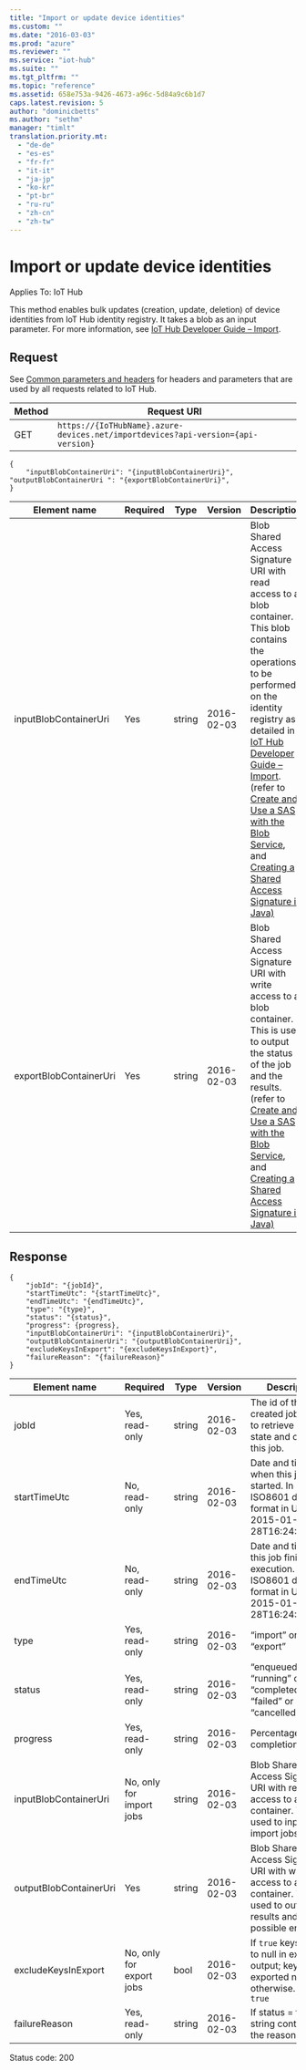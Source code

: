 ```yaml
---
title: "Import or update device identities"
ms.custom: ""
ms.date: "2016-03-03"
ms.prod: "azure"
ms.reviewer: ""
ms.service: "iot-hub"
ms.suite: ""
ms.tgt_pltfrm: ""
ms.topic: "reference"
ms.assetid: 658e753a-9426-4673-a96c-5d84a9c6b1d7
caps.latest.revision: 5
author: "dominicbetts"
ms.author: "sethm"
manager: "timlt"
translation.priority.mt: 
  - "de-de"
  - "es-es"
  - "fr-fr"
  - "it-it"
  - "ja-jp"
  - "ko-kr"
  - "pt-br"
  - "ru-ru"
  - "zh-cn"
  - "zh-tw"
---
```

# Import or update device identities
Applies To: IoT Hub  
  
 This method enables bulk updates (creation, update, deletion) of device identities from IoT Hub identity registry. It takes a blob as an input parameter. For more information, see [IoT Hub Developer Guide – Import](https://azure.microsoft.com/en-us/documentation/articles/iot-hub-devguide/#import-device-identities).  
  
## Request  
 See [Common parameters and headers](../IoTREST/device-identities-rest.md#bk_common) for headers and parameters that are used by all requests related to IoT Hub.  
  
|Method|Request URI|  
|------------|-----------------|  
|GET|`https://{IoTHubName}.azure-devices.net/importdevices?api-version={api-version}`|  
  
```  
{  
	"inputBlobContainerUri": "{inputBlobContainerUri}",  
"outputBlobContainerUri ": "{exportBlobContainerUri}",  
}  
```  
  
|Element name|Required|Type|Version|Description|  
|------------------|--------------|----------|-------------|-----------------|  
|inputBlobContainerUri|Yes|string|2016-02-03|Blob Shared Access Signature URI with read access to a blob container. This blob contains the operations to be performed on the identity registry as detailed in [IoT Hub Developer Guide – Import](https://azure.microsoft.com/documentation/articles/iot-hub-devguide#import-device-identities). (refer to [Create and Use a SAS with the Blob Service](https://azure.microsoft.com/en-us/documentation/articles/storage-dotnet-shared-access-signature-part-2/), and [Creating a Shared Access Signature in Java)](https://msdn.microsoft.com/en-us/library/azure/Hh875756.aspx)|  
|exportBlobContainerUri|Yes|string|2016-02-03|Blob Shared Access Signature URI with write access to a blob container. This is used to output the status of the job and the results. (refer to [Create and Use a SAS with the Blob Service](https://azure.microsoft.com/en-us/documentation/articles/storage-dotnet-shared-access-signature-part-2/), and [Creating a Shared Access Signature in Java)](https://msdn.microsoft.com/en-us/library/azure/Hh875756.aspx)|  
  
## Response  
  
```  
{  
	"jobId": "{jobId}",  
	"startTimeUtc": "{startTimeUtc}",  
	"endTimeUtc": "{endTimeUtc}",  
	"type": "{type}",  
	"status": "{status}",  
	"progress": {progress},  
	"inputBlobContainerUri": "{inputBlobContainerUri}",  
	"outputBlobContainerUri": "{outputBlobContainerUri}",  
	"excludeKeysInExport": "{excludeKeysInExport}",  
	"failureReason": "{failureReason}"  
}  
```  
  
|Element name|Required|Type|Version|Description|  
|------------------|--------------|----------|-------------|-----------------|  
|jobId|Yes, read-only|string|2016-02-03|The id of the newly created job. Used to retrieve updated state and cancel this job.|  
|startTimeUtc|No, read-only|string|2016-02-03|Date and time of when this job started. In ISO8601  datetime format in UTC, e.g. 2015-01-28T16:24:48.789Z|  
|endTimeUtc|No, read-only|string|2016-02-03|Date and time of this job finished execution. In ISO8601  datetime format in UTC, e.g. 2015-01-28T16:24:48.789Z|  
|type|Yes, read-only|string|2016-02-03|“import” or “export”|  
|status|Yes, read-only|string|2016-02-03|“enqueued” or “running” or “completed” or “failed” or “cancelled”|  
|progress|Yes, read-only|string|2016-02-03|Percentage of job completion.|  
|inputBlobContainerUri|No, only for import jobs|string|2016-02-03|Blob Shared Access Signature URI with read access to a blob container. This is used to input in import jobs.|  
|outputBlobContainerUri|Yes|string|2016-02-03|Blob Shared Access Signature URI with write access to a blob container. This is used to output results and possible errors.|  
|excludeKeysInExport|No, only for export jobs|bool|2016-02-03|If `true` keys are set to null in export output; keys are exported normally otherwise. Default: `true`|  
|failureReason|Yes, read-only|string|2016-02-03|If status = failure, a string containing the reason.|  
  
 Status code: 200